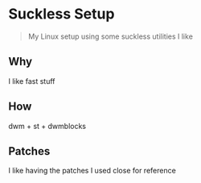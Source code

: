 # Suckless Setup
> My Linux setup using some suckless utilities I like

## Why
I like fast stuff

## How
dwm + st + dwmblocks

## Patches
I like having the patches I used close for reference
